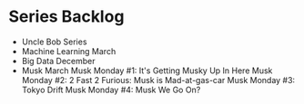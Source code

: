 # Series Backlog

* Uncle Bob Series
* Machine Learning March
* Big Data December
* Musk March
	Musk Monday #1: It's Getting Musky Up In Here
	Musk Monday #2: 2 Fast 2 Furious: Musk is Mad-at-gas-car
	Musk Monday #3: Tokyo Drift
	Musk Monday #4: Musk We Go On?
